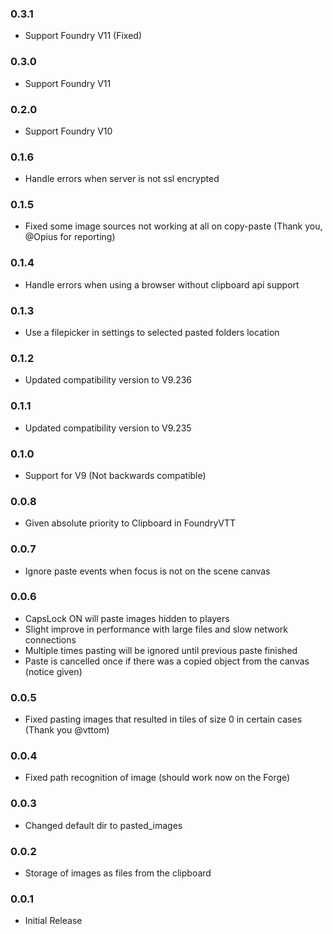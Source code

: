 ### 0.3.1
* Support Foundry V11 (Fixed)

### 0.3.0
* Support Foundry V11

### 0.2.0
* Support Foundry V10

### 0.1.6
* Handle errors when server is not ssl encrypted

### 0.1.5
* Fixed some image sources not working at all on copy-paste (Thank you, @Opius for reporting)

### 0.1.4
* Handle errors when using a browser without clipboard api support

### 0.1.3
* Use a filepicker in settings to selected pasted folders location

### 0.1.2
* Updated compatibility version to V9.236

### 0.1.1
* Updated compatibility version to V9.235

### 0.1.0
* Support for V9 (Not backwards compatible)

### 0.0.8
* Given absolute priority to Clipboard in FoundryVTT

### 0.0.7
* Ignore paste events when focus is not on the scene canvas

### 0.0.6
* CapsLock ON will paste images hidden to players
* Slight improve in performance with large files and slow network connections
* Multiple times pasting will be ignored until previous paste finished
* Paste is cancelled once if there was a copied object from the canvas (notice given)

### 0.0.5
* Fixed pasting images that resulted in tiles of size 0 in certain cases (Thank you @vttom)

### 0.0.4
* Fixed path recognition of image (should work now on the Forge)

### 0.0.3
* Changed default dir to pasted_images

### 0.0.2
* Storage of images as files from the clipboard

### 0.0.1
* Initial Release